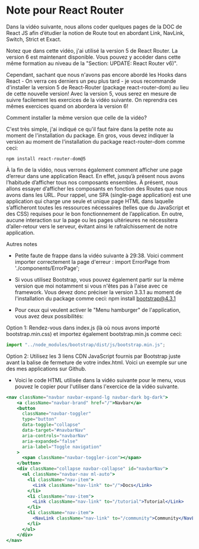 # Note pour React Router

Dans la vidéo suivante, nous allons coder quelques pages de la DOC de React JS afin d’étudier la notion de Route tout en abordant Link, NavLink, Switch, Strict et Exact.

Notez que dans cette vidéo, j'ai utilisé la version 5 de React Router. La version 6 est maintenant disponible. Vous pouvez y accéder dans cette même formation au niveau de la "Section: UPDATE: React Router v6)".

Cependant, sachant que nous n'avons pas encore abordé les Hooks dans React - On verra ces derniers un peu plus tard - je vous recommande d'installer la version 5 de React-Router (package react-router-dom) au lieu de cette nouvelle version! Avec la version 5, vous serez en mesure de suivre facilement les exercices de la vidéo suivante. On reprendra ces mêmes exercices quand on abordera la version 6!

Comment installer la même version que celle de la vidéo?

C'est très simple, j'ai indiqué ce qu'il faut faire dans la petite note au moment de l'installation du package. En gros, vous devez indiquer la version au moment de l'installation du package react-router-dom comme ceci:

```
npm install react-router-dom@5
```

À la fin de la vidéo, nous verrons également comment afficher une page d’erreur dans une application React. En effet, jusqu’à présent nous avons l’habitude d’afficher tous nos composants ensembles. À présent, nous allons essayer d’afficher les composants en fonction des Routes que nous avons dans les URL. Pour rappel, une SPA (single-page application) est une application qui charge une seule et unique page HTML dans laquelle s’afficheront toutes les ressources nécessaires (telles que du JavaScript et des CSS) requises pour le bon fonctionnement de l’application. En outre, aucune interaction sur la page ou les pages ultérieures ne nécessitera d’aller-retour vers le serveur, évitant ainsi le rafraîchissement de notre application.

Autres notes

- Petite faute de frappe dans la vidéo suivante à 29:38. Voici comment importer correctement la page d'erreur : import ErrorPage from './components/ErrorPage';

- Si vous utilisez Bootstrap, vous pouvez également partir sur la même version que moi notamment si vous n'êtes pas à l'aise avec ce framework. Vous devez donc préciser la version 3.3.1 au moment de l'installation du package comme ceci: npm install bootstrap@4.3.1

- Pour ceux qui veulent activer le "Menu hamburger" de l'application, vous avez deux possibilités:

Option 1: Rendez-vous dans index.js (là où nous avons importé bootstrap.min.css) et importez également bootstrap.min.js comme ceci:

```js
import "../node_modules/bootstrap/dist/js/bootstrap.min.js";
```

Option 2: Utilisez les 3 liens CDN JavaScript fournis par Bootstrap juste avant la balise de fermeture <body> de votre index.html. Voici un exemple sur une des mes applications sur Github.

- Voici le code HTML utilisée dans la vidéo suivante pour le menu, vous pouvez le copier pour l'utiliser dans l'exercice de la vidéo suivante.

```jsx
<nav className="navbar navbar-expand-lg navbar-dark bg-dark">
    <a className="navbar-brand" href="/">Navbar</a>
    <button
      className="navbar-toggler"
      type="button"
      data-toggle="collapse"
      data-target="#navbarNav"
      aria-controls="navbarNav"
      aria-expanded="false"
      aria-label="Toggle navigation"
    >
      <span className="navbar-toggler-icon"></span>
    </button>
    <div className="collapse navbar-collapse" id="navbarNav">
      <ul className="navbar-nav ml-auto">
        <li className="nav-item">
          <Link className="nav-link" to="/">Docs</Link>
        </li>
        <li className="nav-item">
          <Link className="nav-link" to="/tutorial">Tutorial</Link>
        </li>
        <li className="nav-item">
          <NavLink className="nav-link" to="/community">Community</NavLink>
        </li>
      </ul>
    </div>
</nav>
```
